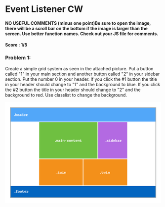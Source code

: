 # Event Listener CW
#### NO USEFUL COMMENTS (minus one point)Be sure to open the image, there will be a scroll bar on the bottom if the image is larger than the screen. Use better function names. Check out your JS file for comments.
#### Score : 1/5
### Problem 1:
Create a simple grid system as seen in the attached picture. Put a button called "1" in your main section and another button called "2" in your sidebar section. Put the number 0 in your header. If you click the #1 button the title in your header should change to "1" and the background to blue. If you click the #2 button the title in your header should change to "2" and the background to red. Use classlist to change the background.

![practice grid](2019-03-21_cw1.png "Grid")
